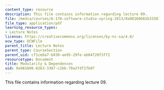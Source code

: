 ```yaml
---
content_type: resource
description: This file contains information regarding lecture 09.
file: /media/courses/6-170-software-studio-spring-2013/0a98160682b33387c2bb70a2fdf2fb0f_MIT6_170S13_09-mdlrty-dp.pdf
file_type: application/pdf
learning_resource_types:
- Lecture Notes
license: https://creativecommons.org/licenses/by-nc-sa/4.0/
ocw_type: OCWFile
parent_title: Lecture Notes
parent_type: CourseSection
parent_uid: cf1ce8a7-b030-ae95-29fe-ab84f20f3ff2
resourcetype: Document
title: Modularity & Dependences
uid: 0a981606-82b3-3387-c2bb-70a2fdf2fb0f
---
```

This file contains information regarding lecture 09.